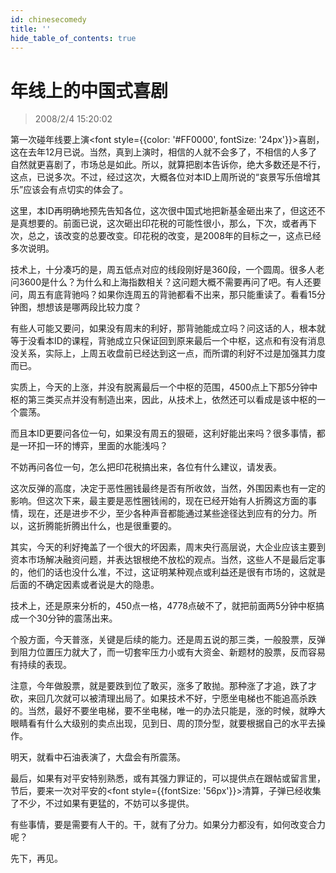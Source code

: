 ```yaml
---
id: chinesecomedy 
title: ''
hide_table_of_contents: true
---
```


# 年线上的中国式喜剧

> 2008/2/4 15:20:02

<div style={{color: '#009900', fontWeight: 'bold', fontSize: '18px'}}>

第一次碰年线要上演<font style={{color: '#FF0000', fontSize: '24px'}}>喜剧</font>，这在去年12月已说。当然，真到上演时，相信的人就不会多了，不相信的人多了自然就更喜剧了，市场总是如此。所以，就算把剧本告诉你，绝大多数还是不行，这点，已说多次。不过，经过这次，大概各位对本ID上周所说的“哀景写乐倍增其乐”应该会有点切实的体会了。
 
这里，本ID再明确地预先告知各位，这次很中国式地把新基金砸出来了，但这还不是真想要的。前面已说，这次砸出印花税的可能性很小，那么，下次，或者再下次，总之，该改变的总要改变。印花税的改变，是2008年的目标之一，这点已经多次说明。
 
技术上，十分凑巧的是，周五低点对应的线段刚好是360段，一个圆周。很多人老问3600是什么？为什么和上海指数相关？这问题大概不需要再问了吧。有人还要问，周五有底背驰吗？如果你连周五的背驰都看不出来，那只能重读了。看看15分钟图，想想该是哪两段比较力度？
 
有些人可能又要问，如果没有周末的利好，那背驰能成立吗？问这话的人，根本就等于没看本ID的课程，背驰成立只保证回到原来最后一个中枢，这点和有没有消息没关系，实际上，上周五收盘前已经达到这一点，而所谓的利好不过是加强其力度而已。
 
实质上，今天的上涨，并没有脱离最后一个中枢的范围，4500点上下那5分钟中枢的第三类买点并没有制造出来，因此，从技术上，依然还可以看成是该中枢的一个震荡。
 
而且本ID更要问各位一句，如果没有周五的狠砸，这利好能出来吗？很多事情，都是一环扣一环的博弈，里面的水能浅吗？
 
不妨再问各位一句，怎么把印花税搞出来，各位有什么建议，请发表。
 
这次反弹的高度，决定于恶性圈钱最终是否有所收敛，当然，外围因素也有一定的影响。但这次下来，最主要是恶性圈钱闹的，现在已经开始有人折腾这方面的事情，现在，还是进步不少，至少各种声音都能通过某些途径达到应有的分力。所以，这折腾能折腾出什么，也是很重要的。
 
其实，今天的利好掩盖了一个很大的坏因素，周末央行高层说，大企业应该主要到资本市场解决融资问题，并表达银根绝不放松的观点。当然，这些人不是最后定事的，他们的话也没什么准，不过，这证明某种观点或利益还是很有市场的，这就是后面的不确定因素或者说是大的隐患。
 
技术上，还是原来分析的，450点一格，4778点破不了，就把前面两5分钟中枢搞成一个30分钟的震荡出来。
 
个股方面，今天普涨，关键是后续的能力。还是周五说的那三类，一般股票，反弹到阻力位置压力就大了，而一切套牢压力小或有大资金、新题材的股票，反而容易有持续的表现。
 
注意，今年做股票，就是要跌到位了敢买，涨多了敢抛。那种涨了才追，跌了才砍，来回几次就可以被清理出局了。如果技术不好，宁愿坐电梯也不能追高杀跌的。当然，最好不要坐电梯，要不坐电梯，唯一的办法只能是，涨的时候，就睁大眼睛看有什么大级别的卖点出现，见到日、周的顶分型，就要根据自己的水平去操作。
 
明天，就看中石油表演了，大盘会有所震荡。

</div>

<div style={{color: '#FF0000', fontWeight: 'bold', fontSize: '32px', lineHeight: '180%'}}>

最后，如果有对平安特别熟悉，或有其强力罪证的，可以提供点在跟帖或留言里，节后，要来一次对平安的<font style={{fontSize: '56px'}}>清算</font>，子弹已经收集了不少，不过如果有更猛的，不妨可以多提供。

</div>

<div style={{color: '#FF0000', fontWeight: 'bold', fontSize: '18px'}}>

有些事情，要是需要有人干的。干，就有了分力。如果分力都没有，如何改变合力呢？
 
先下，再见。

</div>